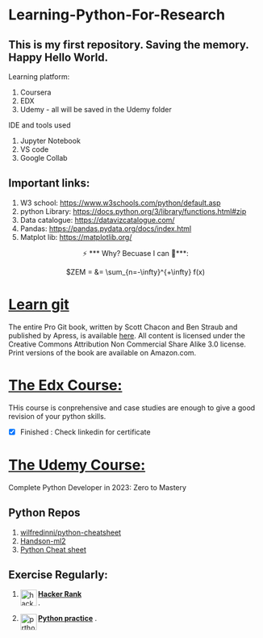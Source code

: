 # Learning-Python-For-Research
## This is my first repository. Saving the memory. Happy Hello World.

</r>Learning platform:</r>
1. Coursera
2. EDX
3. Udemy - all will be saved in the Udemy folder

IDE and tools used
1. Jupyter Notebook
2. VS code
3. Google Collab

## Important links:

1. W3 school: https://www.w3schools.com/python/default.asp
2. python Library: https://docs.python.org/3/library/functions.html#zip
3. Data catalogue: https://datavizcatalogue.com/
4. Pandas: https://pandas.pydata.org/docs/index.html
5. Matplot lib: https://matplotlib.org/

<p align="center">⚡ *** Why? Becuase I can 🍾***: </p>
<p align ="center"> $ZEM = &= \sum_{n=-\infty}^{+\infty} f(x) </p>

# [Learn git](https://git-scm.com/book/en/v2)

The entire Pro Git book, written by Scott Chacon and Ben Straub and published by Apress, is available [here](https://git-scm.com/book/en/v2). All content is licensed under the Creative Commons Attribution Non Commercial Share Alike 3.0 license. Print versions of the book are available on Amazon.com.

# [The Edx Course:](https://learning.edx.org/course/course-v1:HarvardX+PH526x+2T2021/home)

THis course is conprehensive and case studies are enough to give a good revision of your python skills. 
- [x] Finished : Check linkedin for certificate

# [The Udemy Course:](https://www.udemy.com/course/complete-python-developer-zero-to-mastery/learn/lecture/15575518#overview)
Complete Python Developer in 2023: Zero to Mastery


## Python Repos
1. [wilfredinni/python-cheatsheet](wilfredinni/python-cheatsheet)
2. [Handson-ml2](https://github.com/zaheenSyed/handson-ml2)
3. [Python Cheat sheet](https://github.com/zaheenSyed/python-cheatsheet-1)

## Exercise Regularly:

1. <a href="https://www.hackerrank.com/dashboard"> <img align="left" alt="hacker Rank" width="32px" src="https://upload.wikimedia.org/wikipedia/commons/4/40/HackerRank_Icon-1000px.png"></a>

    [**Hacker Rank**](https://www.hackerrank.com/dashboard")    
    .

2. <a href="https://www.practicepython.org/"><img align="left" alt="prthon practice" width= "32px" src="https://www.practicepython.org/assets/img/logo.png"></a>

    [**Python practice**](https://www.practicepython.org/)
    .


